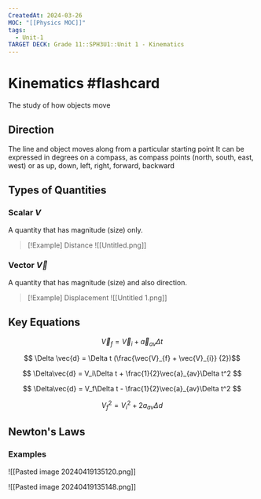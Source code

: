 ```yaml
---
CreatedAt: 2024-03-26
MOC: "[[Physics MOC]]"
tags:
  - Unit-1
TARGET DECK: Grade 11::SPH3U1::Unit 1 - Kinematics
---
```


# Kinematics #flashcard 
The study of how objects move
<!--ID: 1718370433075-->


## Direction
The line and object moves along from a particular starting point
It can be expressed in degrees on a compass, as compass points (north, south, east, west) or as up, down, left, right, forward, backward


## Types of Quantities
### Scalar $V$
A quantity that has magnitude (size) only. 

> [!Example] Distance
> ![[Untitled.png]]

### Vector $\vec{V}$
A quantity that has magnitude (size) and also direction.
<!--ID: 1714135053490-->



> [!Example] Displacement
> ![[Untitled 1.png]]

## Key Equations
$$ \vec{V}_{f} = \vec{V}_{i} + \vec{a}_{av} \Delta t $$
<!--ID: 1714135053499-->


$$ \Delta \vec{d} = \Delta t (\frac{\vec{V}_{f} + \vec{V}_{i}} {2})$$

$$ \Delta\vec{d} = V_i\Delta t + \frac{1}{2}\vec{a}_{av}\Delta t^2 $$

$$ \Delta\vec{d} = V_f\Delta t - \frac{1}{2}\vec{a}_{av}\Delta t^2 $$

$$ {V_f}^2 = {V_i}^2 + 2a_{av}\Delta d $$

## Newton's Laws
### Examples
![[Pasted image 20240419135120.png]]

![[Pasted image 20240419135148.png]]